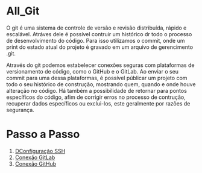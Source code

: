 # All_Git
O git é uma sistema de controle de versão e revisão distribuída, rápido e escalável. Atráves dele é possível contruir um histórico dr todo o processo de desenvolvimento do código. Para isso utilizamos o commit, onde um print do estado atual do projeto é gravado em um arquivo de gerencimento .git.

 Através do git podemos estabelecer conexões seguras com plataformas de versionamento de código, como o GitHub e o GitLab. Ao enviar o seu commit para uma dessa plataformas, é possível públicar um projeto com todo o seu histórico de construção, mostrando quem, quando e onde houve alteração no código. Há também a possibilidade de retornar para pontos específicos do código, afim de corrigir erros no processo de contrução, recuperar dados específicos ou exclui-los, este geralmente por razões de segurança.

# Passo a Passo

<ol>
<li><a href="docs/01-Configuração SSH.md"> DConfiguração SSH</a></li>
<li><a href="docs/02-Conexão GitLab.md"> Conexão GitLab</a></li>
<li><a href="docs/03-Conexão GitHub.md"> Conexão GitHub</a></li>
</ol>
